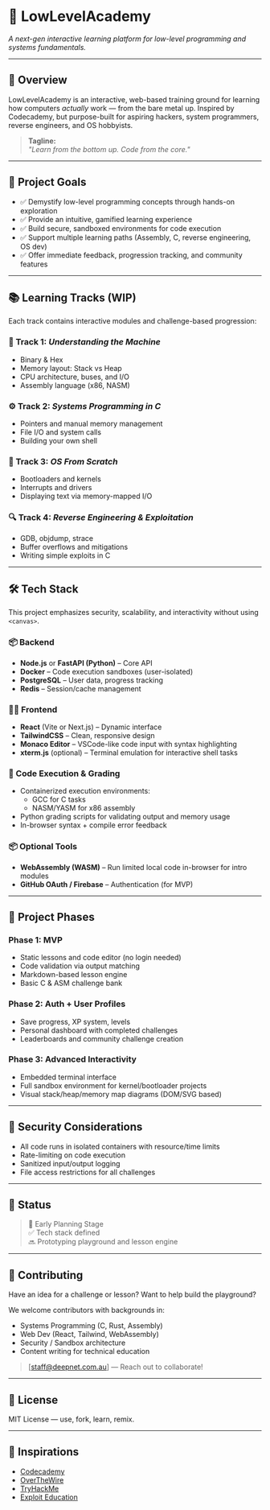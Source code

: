 # 🔧 LowLevelAcademy  
*A next-gen interactive learning platform for low-level programming and systems fundamentals.*

---

## 🧠 Overview

LowLevelAcademy is an interactive, web-based training ground for learning how computers *actually* work — from the bare metal up. Inspired by Codecademy, but purpose-built for aspiring hackers, system programmers, reverse engineers, and OS hobbyists.

> **Tagline:**  
> *"Learn from the bottom up. Code from the core."*

---

## 🎯 Project Goals

- ✅ Demystify low-level programming concepts through hands-on exploration
- ✅ Provide an intuitive, gamified learning experience
- ✅ Build secure, sandboxed environments for code execution
- ✅ Support multiple learning paths (Assembly, C, reverse engineering, OS dev)
- ✅ Offer immediate feedback, progression tracking, and community features

---

## 📚 Learning Tracks (WIP)

Each track contains interactive modules and challenge-based progression:

### 🧱 Track 1: *Understanding the Machine*
- Binary & Hex
- Memory layout: Stack vs Heap
- CPU architecture, buses, and I/O
- Assembly language (x86, NASM)

### ⚙️ Track 2: *Systems Programming in C*
- Pointers and manual memory management
- File I/O and system calls
- Building your own shell

### 🧵 Track 3: *OS From Scratch*
- Bootloaders and kernels
- Interrupts and drivers
- Displaying text via memory-mapped I/O

### 🔍 Track 4: *Reverse Engineering & Exploitation*
- GDB, objdump, strace
- Buffer overflows and mitigations
- Writing simple exploits in C

---

## 🛠️ Tech Stack

This project emphasizes security, scalability, and interactivity without using `<canvas>`.

### 📦 Backend
- **Node.js** or **FastAPI (Python)** – Core API
- **Docker** – Code execution sandboxes (user-isolated)
- **PostgreSQL** – User data, progress tracking
- **Redis** – Session/cache management

### 🧑‍💻 Frontend
- **React** (Vite or Next.js) – Dynamic interface
- **TailwindCSS** – Clean, responsive design
- **Monaco Editor** – VSCode-like code input with syntax highlighting
- **xterm.js** (optional) – Terminal emulation for interactive shell tasks

### 🔎 Code Execution & Grading
- Containerized execution environments:
  - GCC for C tasks
  - NASM/YASM for x86 assembly
- Python grading scripts for validating output and memory usage
- In-browser syntax + compile error feedback

### 📦 Optional Tools
- **WebAssembly (WASM)** – Run limited local code in-browser for intro modules
- **GitHub OAuth / Firebase** – Authentication (for MVP)

---

## 🚦 Project Phases

### Phase 1: MVP
- Static lessons and code editor (no login needed)
- Code validation via output matching
- Markdown-based lesson engine
- Basic C & ASM challenge bank

### Phase 2: Auth + User Profiles
- Save progress, XP system, levels
- Personal dashboard with completed challenges
- Leaderboards and community challenge creation

### Phase 3: Advanced Interactivity
- Embedded terminal interface
- Full sandbox environment for kernel/bootloader projects
- Visual stack/heap/memory map diagrams (DOM/SVG based)

---

## 🔐 Security Considerations

- All code runs in isolated containers with resource/time limits
- Rate-limiting on code execution
- Sanitized input/output logging
- File access restrictions for all challenges

---

## 🚧 Status

> 🚀 Early Planning Stage  
> ✅ Tech stack defined  
> 🔜 Prototyping playground and lesson engine

---

## 💬 Contributing

Have an idea for a challenge or lesson? Want to help build the playground?

We welcome contributors with backgrounds in:
- Systems Programming (C, Rust, Assembly)
- Web Dev (React, Tailwind, WebAssembly)
- Security / Sandbox architecture
- Content writing for technical education

> [staff@deepnet.com.au] — Reach out to collaborate!

---

## 📎 License

MIT License — use, fork, learn, remix.

---

## 🔗 Inspirations

- [Codecademy](https://www.codecademy.com/)
- [OverTheWire](https://overthewire.org/)
- [TryHackMe](https://tryhackme.com/)
- [Exploit Education](https://exploit.education/)
